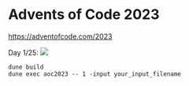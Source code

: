 # Advents of Code 2023
https://adventofcode.com/2023

Day 1/25: ![](https://geps.dev/progress/4)

```
dune build
dune exec aoc2023 -- 1 -input your_input_filename
```